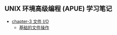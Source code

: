 ## UNIX 环境高级编程 (APUE) 学习笔记

- [chapter-3 文件 I/O](./chapter-3/readme.md)
	- [基础的文件操作](./chapter-3/basic_file_io.md)


